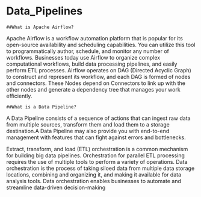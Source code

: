 # Data_Pipelines

    ##What is Apache Airflow?

  Apache Airflow is a workflow automation platform that is popular for its open-source availability and scheduling capabilities.
You can utilize this tool to programmatically author, schedule, and monitor any number of workflows.
Businesses today use Airflow to organize complex computational workflows, build data processing pipelines, and easily perform ETL processes.
Airflow operates on DAG (Directed Acyclic Graph) to construct and represent its workflow, and each DAG is formed of nodes and connectors.
These Nodes depend on Connectors to link up with the other nodes and generate a dependency tree that manages your work efficiently.


    ##What is a Data Pipeline?

  A Data Pipeline consists of a sequence of actions that can ingest raw data from multiple sources,
transform them and load them to a storage destination.A Data Pipeline may also provide you with end-to-end management 
with features that can fight against errors and bottlenecks.



Extract, transform, and load (ETL) orchestration is a common mechanism 
for building big data pipelines. Orchestration for parallel ETL processing requires 
the use of multiple tools to perform a variety of operations. Data orchestration is the 
process of taking siloed data from multiple data storage locations, combining and 
organizing it, and making it available for data analysis tools. Data orchestration 
enables businesses to automate and streamline data-driven decision-making
